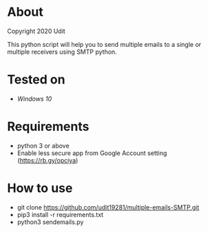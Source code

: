 # About

Copyright 2020 Udit

This python script will help you to send multiple emails to a single or multiple receivers using SMTP python.

# Tested on
- *Windows 10*

# Requirements
- python 3 or above
- Enable less secure app from Google Account setting (https://rb.gy/opciya)

# How to use
 - git clone https://github.com/udit19281/multiple-emails-SMTP.git
 - pip3 install -r requirements.txt
 - python3 sendemails.py
